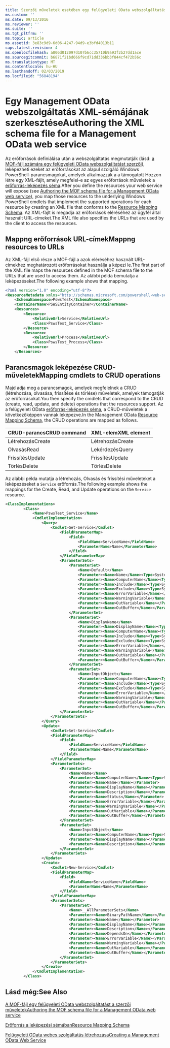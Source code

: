 ```yaml
---
title: Szerzői műveletek esetében egy felügyeleti OData webszolgáltatást soubor schématu XML |} A Microsoft Docs
ms.custom: ''
ms.date: 09/13/2016
ms.reviewer: ''
ms.suite: ''
ms.tgt_pltfrm: ''
ms.topic: article
ms.assetid: 3e83c9d9-6d06-4247-94d9-e3bfd4013b11
caps.latest.revision: 4
ms.openlocfilehash: a806d012097d107b6cc35710b9a93f2b27dd1ace
ms.sourcegitcommit: b6871f21bd666f9cd71dd336bb3f844cf472b56c
ms.translationtype: MT
ms.contentlocale: hu-HU
ms.lasthandoff: 02/03/2019
ms.locfileid: "56848194"
---
```

# <a name="authoring-the-xml-schema-file-for-a-management-odata-web-service"></a><span data-ttu-id="3fe01-102">Egy Management OData webszolgáltatás XML-sémájának szerkesztése</span><span class="sxs-lookup"><span data-stu-id="3fe01-102">Authoring the XML schema file for a Management OData web service</span></span>

<span data-ttu-id="3fe01-103">Az erőforrások definiálása után a webszolgáltatás megmutatják (lásd: [a MOF-fájl számára egy felügyeleti OData webszolgáltatást szerzői](./authoring-the-mof-schema-file-for-a-management-odata-web-service.md)), leképezheti ezeket az erőforrásokat az alapul szolgáló Windows PowerShell-parancsmagokat, amelyek alkalmazzák a a támogatott Hozzon létre egy XML-fájlt, amely megfelel-e az egyes erőforrások műveletek a [erőforrás-leképezés séma](./resource-mapping-schema.md).</span><span class="sxs-lookup"><span data-stu-id="3fe01-103">After you define the resources your web service will expose (see [Authoring the MOF schema file for a Management OData web service](./authoring-the-mof-schema-file-for-a-management-odata-web-service.md)), you map those resources to the underlying Windows PowerShell cmdlets that implement the supported operations for each resource by creating an XML file that conforms to the [Resource Mapping Schema](./resource-mapping-schema.md).</span></span> <span data-ttu-id="3fe01-104">Az XML-fájlt is megadja az erőforrások eléréséhez az ügyfél által használt URL-címeket.</span><span class="sxs-lookup"><span data-stu-id="3fe01-104">The XML file also specifies the URLs that are used by the client to access the resources.</span></span>

## <a name="mappng-resources-to-urls"></a><span data-ttu-id="3fe01-105">Mappng erőforrások URL-címek</span><span class="sxs-lookup"><span data-stu-id="3fe01-105">Mappng resources to URLs</span></span>

<span data-ttu-id="3fe01-106">Az XML-fájl első része a MOF-fájl a azok eléréséhez használt URL-címekhez meghatározott erőforrásokat használja a képezi le.</span><span class="sxs-lookup"><span data-stu-id="3fe01-106">The first part of the XML file maps the resources defined in the MOF schema file to the URLs that are used to access them.</span></span> <span data-ttu-id="3fe01-107">Az alábbi példa bemutatja a leképezéseket.</span><span class="sxs-lookup"><span data-stu-id="3fe01-107">The following example shows that mapping.</span></span>

```xml
<?xml version="1.0" encoding="utf-8"?>
<ResourceMetadata xmlns="http://schemas.microsoft.com/powershell-web-services/2010/09">
    <SchemaNamespace>PswsTest</SchemaNamespace>
    <ContainerName>PSWSEntityContainer</ContainerName>
    <Resources>
        <Resource>
            <RelativeUrl>Service</RelativeUrl>
            <Class>PswsTest_Service</Class>
        </Resource>
        <Resource>
            <RelativeUrl>Process</RelativeUrl>
            <Class>PswsTest_Process</Class>
        </Resource>
    </Resources>
```

## <a name="mapping-cmdlets-to-crud-operations"></a><span data-ttu-id="3fe01-108">Parancsmagok leképezése CRUD-műveletek</span><span class="sxs-lookup"><span data-stu-id="3fe01-108">Mapping cmdlets to CRUD operations</span></span>

<span data-ttu-id="3fe01-109">Majd adja meg a parancsmagok, amelyek megfelelnek a CRUD (létrehozása, olvasása, frissítése és törlése) műveletek, amelyek támogatják az erőforrásokat.</span><span class="sxs-lookup"><span data-stu-id="3fe01-109">You then specify the cmdlets that correspond to the CRUD (create, read, update, and delete) operations that the resources support.</span></span> <span data-ttu-id="3fe01-110">Az a felügyeleti OData [erőforrás-leképezés séma](./resource-mapping-schema.md), a CRUD-műveletek a következőképpen vannak leképezve.</span><span class="sxs-lookup"><span data-stu-id="3fe01-110">In the Management OData [Resource Mapping Schema](./resource-mapping-schema.md), the CRUD operations are mapped as follows.</span></span>

|<span data-ttu-id="3fe01-111">CRUD-parancs</span><span class="sxs-lookup"><span data-stu-id="3fe01-111">CRUD command</span></span>|<span data-ttu-id="3fe01-112">XML-elem</span><span class="sxs-lookup"><span data-stu-id="3fe01-112">XML element</span></span>|
|------------------|-----------------|
|<span data-ttu-id="3fe01-113">Létrehozás</span><span class="sxs-lookup"><span data-stu-id="3fe01-113">Create</span></span>|<span data-ttu-id="3fe01-114">Létrehozás</span><span class="sxs-lookup"><span data-stu-id="3fe01-114">Create</span></span>|
|<span data-ttu-id="3fe01-115">Olvasás</span><span class="sxs-lookup"><span data-stu-id="3fe01-115">Read</span></span>|<span data-ttu-id="3fe01-116">Lekérdezés</span><span class="sxs-lookup"><span data-stu-id="3fe01-116">Query</span></span>|
|<span data-ttu-id="3fe01-117">Frissítés</span><span class="sxs-lookup"><span data-stu-id="3fe01-117">Update</span></span>|<span data-ttu-id="3fe01-118">Frissítés</span><span class="sxs-lookup"><span data-stu-id="3fe01-118">Update</span></span>|
|<span data-ttu-id="3fe01-119">Törlés</span><span class="sxs-lookup"><span data-stu-id="3fe01-119">Delete</span></span>|<span data-ttu-id="3fe01-120">Törlés</span><span class="sxs-lookup"><span data-stu-id="3fe01-120">Delete</span></span>|

<span data-ttu-id="3fe01-121">Az alábbi példa mutatja a létrehozás, Olvasás és frissítési műveleteket a leképezéseket a `Service` erőforrás.</span><span class="sxs-lookup"><span data-stu-id="3fe01-121">The following example shows the mappings for the Create, Read, and Update operations on the `Service` resource.</span></span>

```xml
<ClassImplementations>
        <Class>
            <Name>PswsTest_Service</Name>
            <CmdletImplementation>
                <Query>
                    <Cmdlet>Get-Service</Cmdlet>
                        <FieldParameterMap>
                            <Field>
                                <FieldName>ServiceName</FieldName>
                                <ParameterName>Name</ParameterName>
                            </Field>
                        </FieldParameterMap>
                        <ParameterSets>
                            <ParameterSet>
                                <Name>Default</Name>
                                <Parameter><Name>Name</Name><Type>System.String[]</Type></Parameter>
                                <Parameter><Name>ComputerName</Name><Type>System.String[]</Type></Parameter>
                                <Parameter><Name>Include</Name><Type>System.String[]</Type></Parameter>
                                <Parameter><Name>Exclude</Name><Type>System.String[]</Type></Parameter>
                                <Parameter><Name>ErrorVariable</Name></Parameter>
                                <Parameter><Name>WarningVariable</Name></Parameter>
                                <Parameter><Name>OutVariable</Name></Parameter>
                                <Parameter><Name>OutBuffer</Name></Parameter>
                            </ParameterSet>
                            <ParameterSet>
                                <Name>DisplayName</Name>
                                <Parameter><Name>DisplayName</Name><Type>System.String[]</Type></Parameter>
                                <Parameter><Name>ComputerName</Name><Type>System.String[]</Type></Parameter>
                                <Parameter><Name>Include</Name><Type>System.String[]</Type></Parameter>
                                <Parameter><Name>Exclude</Name><Type>System.String[]</Type></Parameter>
                                <Parameter><Name>ErrorVariable</Name></Parameter>
                                <Parameter><Name>WarningVariable</Name></Parameter>
                                <Parameter><Name>OutVariable</Name></Parameter>
                                <Parameter><Name>OutBuffer</Name></Parameter>
                            </ParameterSet>
                            <ParameterSet>
                                <Name>InputObject</Name>
                                <Parameter><Name>ComputerName</Name><Type>System.String[]</Type></Parameter>
                                <Parameter><Name>Include</Name><Type>System.String[]</Type></Parameter>
                                <Parameter><Name>Exclude</Name><Type>System.String[]</Type></Parameter>
                                <Parameter><Name>ErrorVariable</Name></Parameter>
                                <Parameter><Name>WarningVariable</Name></Parameter>
                                <Parameter><Name>OutVariable</Name></Parameter>
                                <Parameter><Name>OutBuffer</Name></Parameter>
                        </ParameterSet>
                    </ParameterSets>
                </Query>
                <Update>
                    <Cmdlet>Set-Service</Cmdlet>
                    <FieldParameterMap>
                        <Field>
                            <FieldName>ServiceName</FieldName>
                            <ParameterName>Name</ParameterName>
                        </Field>
                    </FieldParameterMap>
                    <ParameterSets>
                        <ParameterSet>
                            <Name>Name</Name>
                            <Parameter><Name>ComputerName</Name><Type>System.String[]</Type></Parameter>
                            <Parameter><Name>Name</Name></Parameter>
                            <Parameter><Name>DisplayName</Name></Parameter>
                            <Parameter><Name>Description</Name></Parameter>
                            <Parameter><Name>Status</Name></Parameter>
                            <Parameter><Name>ErrorVariable</Name></Parameter>
                            <Parameter><Name>WarningVariable</Name></Parameter>
                            <Parameter><Name>OutVariable</Name></Parameter>
                            <Parameter><Name>OutBuffer</Name></Parameter>
                        </ParameterSet>
                        <ParameterSet>
                            <Name>InputObject</Name>
                            <Parameter><Name>ComputerName</Name><Type>System.String[]</Type></Parameter>
                            <Parameter><Name>DisplayName</Name></Parameter>
                            <Parameter><Name>Description</Name></Parameter>
                        </ParameterSet>
                    </ParameterSets>
                </Update>
                <Create>
                    <Cmdlet>New-Service</Cmdlet>
                    <FieldParameterMap>
                        <Field>
                            <FieldName>ServiceName</FieldName>
                            <ParameterName>Name</ParameterName>
                        </Field>
                    </FieldParameterMap>
                    <ParameterSets>
                        <ParameterSet>
                            <Name>__AllParameterSets</Name>
                            <Parameter><Name>BinaryPathName</Name></Parameter>
                            <Parameter><Name>Name</Name></Parameter>
                            <Parameter><Name>DisplayName</Name></Parameter>
                            <Parameter><Name>Description</Name></Parameter>
                            <Parameter><Name>DependsOn</Name></Parameter>
                            <Parameter><Name>ErrorVariable</Name></Parameter>
                            <Parameter><Name>WarningVariable</Name></Parameter>
                            <Parameter><Name>OutVariable</Name></Parameter>
                            <Parameter><Name>OutBuffer</Name></Parameter>
                        </ParameterSet>
                    </ParameterSets>
                </Create>
            </CmdletImplementation>
        </Class>
```

## <a name="see-also"></a><span data-ttu-id="3fe01-122">Lásd még:</span><span class="sxs-lookup"><span data-stu-id="3fe01-122">See Also</span></span>

[<span data-ttu-id="3fe01-123">A MOF-fájl egy felügyeleti OData webszolgáltatást a szerzői műveletek</span><span class="sxs-lookup"><span data-stu-id="3fe01-123">Authoring the MOF schema file for a Management OData web service</span></span>](./authoring-the-mof-schema-file-for-a-management-odata-web-service.md)

[<span data-ttu-id="3fe01-124">Erőforrás a leképezési sémában</span><span class="sxs-lookup"><span data-stu-id="3fe01-124">Resource Mapping Schema</span></span>](./resource-mapping-schema.md)

[<span data-ttu-id="3fe01-125">Felügyeleti OData webes szolgáltatás létrehozása</span><span class="sxs-lookup"><span data-stu-id="3fe01-125">Creating a Management OData Web Service</span></span>](./creating-a-management-odata-web-service.md)